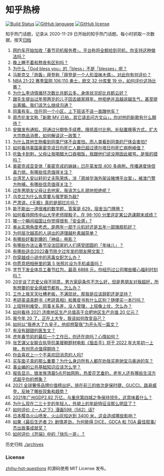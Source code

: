 # 知乎热榜
[![Build Status](https://github.com/ToWeLong/zhihu-hot-questions/workflows/CI/badge.svg)](https://github.com/ToWeLong/zhihu-hot-questions/actions)
[![GitHub language](https://img.shields.io/badge/language-golang-orange.svg)](https://golang.org/)
[![GitHub license](https://img.shields.io/github/license/ToWeLong/zhihu-hot-questions)](https://github.com/ToWeLong/zhihu-hot-questions/blob/main/LICENSE)

知乎热门话题，记录从 2020-11-29 日开始的知乎热门话题。每小时抓取一次数据，按天[归档](./archives)

<!-- BEGIN -->

1. [网约车开始加收「春节司机服务费」，平台称将全额给到司机，你支持这种做法吗？](https://www.zhihu.com/question/513837686)
1. [晚上睡不着和熬夜有区别吗？](https://www.zhihu.com/question/321319806)
1. [为什么「God bless you」的「bless」不是「blesses」呢？](https://www.zhihu.com/question/20746724)
1. [马斯克又「炮轰」拜登称「拜登是一个人形湿袜木偶」，对此你有何评价？](https://www.zhihu.com/question/513807210)
1. [NBA 21-22 赛季篮网 106:110 勇士，欧文 32 分库里 19 分，如何评价这场比赛？](https://www.zhihu.com/question/514065344)
1. [为什么李诗情循环次数比肖鹤云多，身体状况却比肖鹤云好？](https://www.zhihu.com/question/512443069)
1. [跟先生提出过年带两岁的儿子回去娘家拜年，他拒绝并且越说越生气，甚至提出离婚。我们该怎么继续沟通？](https://www.zhihu.com/question/512299579)
1. [同事有车，住在同一个小区，上下班该不该一直蹭他车？](https://www.zhihu.com/question/513790880)
1. [周杰伦发文称「新歌 MV 已拍，其它请去问方文山」，你对他的新歌有什么期待？](https://www.zhihu.com/question/514071059)
1. [安徽发布通知，将通过分期免手续费、降低首付比例、补贴置换等方式，扩大大宗商品消费，如何解读这一政策？](https://www.zhihu.com/question/513684083)
1. [为什么其他生物看到同类尸体不会害怕，而人类看到同类的尸体会害怕?](https://www.zhihu.com/question/513423431)
1. [如何看待美国奥密克戎日均死亡人数已超过德尔塔日均死亡病例峰值？](https://www.zhihu.com/question/513946514)
1. [吃鱼卡到刺，父母让我喝醋大口吞咽饭，我跟他们说没用因此被骂，是我的错吗？](https://www.zhihu.com/question/513683468)
1. [奥密克戎亚变体「奥密克戎的妹妹」已在英发现 400 多病例，传播速度快但毒力弱，有哪些信息值得关注？](https://www.zhihu.com/question/513490978)
1. [台湾艺人安以轩的丈夫陈荣炼，涉「周焯华海外架设赌博平台案」，被澳门警方拘捕，有哪些信息值得关注？](https://www.zhihu.com/question/514069352)
1. [过年男朋友父母让去他家，我该怎么礼貌地拒绝呢？](https://www.zhihu.com/question/512739391)
1. [乌克兰为什么执意要与俄罗斯为敌?](https://www.zhihu.com/question/513942959)
1. [严肃讲，《无极》真的是部烂片吗？](https://www.zhihu.com/question/372060332)
1. [能不能出一道很难的数学题，答案是 629，宿舍当门牌用？](https://www.zhihu.com/question/492044679)
1. [如何看待网传中山大学老师掷骰子，在 98-100 分里评定某公选课期末成绩？](https://www.zhihu.com/question/513131639)
1. [哪一个瞬间祖国让你觉得很有「安全感」?](https://www.zhihu.com/question/489588735)
1. [单从实用角度考虑，是两年一部千元机好还是五年一部旗舰机好？](https://www.zhihu.com/question/513924627)
1. [为何层次越高的人讲出的道理越朴素越简单？](https://www.zhihu.com/question/502575119)
1. [有哪些好看到爆的「神级」电影？](https://www.zhihu.com/question/512329256)
1. [有哪些办法让春节没法回家的人们感受团圆的「年味儿」？](https://www.zhihu.com/question/512358680)
1. [有哪些适合2022春节除夕过年发的朋友圈文案？](https://www.zhihu.com/question/510713655)
1. [你穿越成小说中的恶毒女配怎么办？](https://www.zhihu.com/question/411627053)
1. [你愿意把相册里的第 5 张照片设为手机桌面吗？](https://www.zhihu.com/question/513177894)
1. [字节下发全体员工春节红包，最高 6888 元，你经历过公司哪些暖心福利时刻吗？](https://www.zhihu.com/question/513958509)
1. [20岁谈了恋爱父母不同意，男方家庭条件不怎么好，但是男朋友对我超好，所有想要的安全感细节都有，怎么办？](https://www.zhihu.com/question/514082897)
1. [工作上我天天吐槽老板，不满现状，那我是应该辞职还是坚持？](https://www.zhihu.com/question/506013043)
1. [考研英语真题书《考研真相》和黄皮书有什么区别？随便买一本行吗？](https://www.zhihu.com/question/507216684)
1. [上班特别难受，同事关系差，没人管理，上班像上坟，怎么办？](https://www.zhihu.com/question/509741146)
1. [如何看待 2021 济南地区生产总值高于合肥地区生产总值 20 亿元？](https://www.zhihu.com/question/513628929)
1. [我今年 20 了，正在上大专，我该如何改变自己？](https://www.zhihu.com/question/303962412)
1. [如何以“我养大了九皇子，他却想娶我”为开头写一篇文？](https://www.zhihu.com/question/419603404)
1. [有没有甜甜的医生文？](https://www.zhihu.com/question/375306760)
1. [虎年春节前的最后一个工作日，你还在岗吗？心情如何？](https://www.zhihu.com/question/514073538)
1. [张艺谋父女联合执导抗美援朝题材电影《狙击手》将于 2022 年大年初一上映，有何亮点值得期待？](https://www.zhihu.com/question/500723482)
1. [你会喜欢上一个不喜欢回消息的人吗?](https://www.zhihu.com/question/511872795)
1. [买车面子真的那么重要？为什么身边所有人都在劝我买奔驰宝马奥迪的车？](https://www.zhihu.com/question/413926212)
1. [事业编的公共基础知识应该怎么学？](https://www.zhihu.com/question/265017751)
1. [报告显示，银发族清晨5点开始网购，热爱花艺垂钓，老年人还有哪些生活方式超乎你的想象？](https://www.zhihu.com/question/513977374)
1. [2021 全球奢侈品牌价值榜出炉，排在前三的依次是保时捷、GUCCI、路易威登，反映了哪些现象和趋势？](https://www.zhihu.com/question/513468722)
1. [2021年广州GDP2.82 万亿，与重庆第四城之争保持领先，这意味着什么？](https://www.zhihu.com/question/513314942)
1. [为什么现在二三十岁的年轻人，外貌上的年龄特征没那么明显了？](https://www.zhihu.com/question/495295446)
1. [如何评价《一人之下》漫画598（562）话?](https://www.zhihu.com/question/513724845)
1. [日本樱岛火山喷发，火山灰柱达到 3400 米，这会造成哪些影响？](https://www.zhihu.com/question/513840753)
1. [如果《最后生还者 2》剧情差劲，为何能得 DICE、GDCA 和 TGA 最佳叙事/杰出故事成就奖？](https://www.zhihu.com/question/512737640)
1. [如何评价《开端》中的「快乐一哥」？](https://www.zhihu.com/question/512387634)

<!-- END -->

历史归档 [./archives](./archives)


### License
[zhihu-hot-questions](https://github.com/towelong/zhihu-hot-questions) 的源码使用 MIT License 发布。